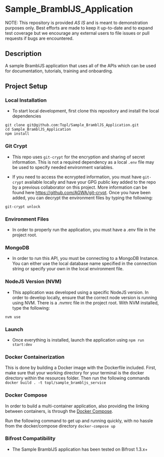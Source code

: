 # Sample_BramblJS_Application
NOTE: This repository is provided *AS IS* and is meant to demonstration purposes only. Best efforts are made to keep it up-to-date and to expand test coverage but we encourage any external users to file issues or pull requests if bugs are encountered.

## Description
A sample BramblJS application that uses all of the APIs which can be used for documentation, tutorials, training and onboarding. 

## Project Setup
### Local Installation
* To start local development, first clone this repository and install the local dependencies
```
git clone git@github.com:Topl/Sample_BramblJS_Application.git
cd Sample_BramblJS_Application
npm install
```

### Git Crypt
* This repo uses `git-crypt` for the encryption and sharing of secret information. This is not a required dependency as a local `.env` file may be used to specify needed environment variables.  

* If you need to access the ecnrypted information, you must have `git-crypt` available locally and have your GPG public key added to the repo by a previous collaborator on this project. More information can be found here https://github.com/AGWA/git-crypt. Once you have been added, you can decrypt the environment files by typing the following: 
```
git-crypt unlock
```

### Environment Files
* In order to properly run the application, you must have a .env file in the project root. 

### MongoDB
* In order to run this API, you must be connecting to a MongoDB Instance. You can either use the local database name specified in the connection string or specify your own in the local environment file.  

### NodeJS Version (NVM)
* This application was developed using a specific NodeJS version. In order to develop locally, ensure that the correct node version is running using NVM. There is a .nvmrc file in the project root. With NVM installed, type the following: 
```
nvm use
```

### Launch
* Once everything is installed, launch the application using `npm run start:dev`

### Docker Containerization
This is done by building a Docker image with the Dockerfile included. First, make sure that your working directory for your terminal is the docker directory within the resources folder. Then run the following commands
`docker build . -t topl/sample_brambljs_service`

### Docker Compose
In order to build a multi-container application, also providing the linking between containers, is through the [Docker Compose](https://docs.docker.com/compose/overview/).

Run the following command to get up and running quickly, with no hassle from the docker/compose directory
`docker-compose up`

### Bifrost Compatibility
- The Sample BramblJS application has been tested on Bifrost 1.3.x+
